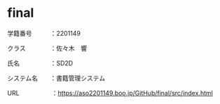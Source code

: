 # final

学籍番号　　　：2201149

クラス　　　　：佐々木　響

氏名　　　　　：SD2D

システム名　　：書籍管理システム

URL　　　　　 ：https://aso2201149.boo.jp/GitHub/final/src/index.html
